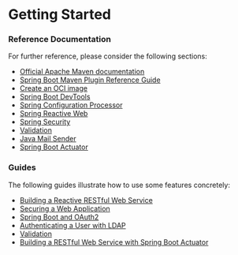 # Getting Started

### Reference Documentation
For further reference, please consider the following sections:

* [Official Apache Maven documentation](https://maven.apache.org/guides/index.html)
* [Spring Boot Maven Plugin Reference Guide](https://docs.spring.io/spring-boot/docs/2.7.0/maven-plugin/reference/html/)
* [Create an OCI image](https://docs.spring.io/spring-boot/docs/2.7.0/maven-plugin/reference/html/#build-image)
* [Spring Boot DevTools](https://docs.spring.io/spring-boot/docs/2.7.0/reference/htmlsingle/#using-boot-devtools)
* [Spring Configuration Processor](https://docs.spring.io/spring-boot/docs/2.7.0/reference/htmlsingle/#configuration-metadata-annotation-processor)
* [Spring Reactive Web](https://docs.spring.io/spring-boot/docs/2.7.0/reference/htmlsingle/#web.reactive)
* [Spring Security](https://docs.spring.io/spring-boot/docs/2.7.0/reference/htmlsingle/#boot-features-security)
* [Validation](https://docs.spring.io/spring-boot/docs/2.7.0/reference/htmlsingle/#boot-features-validation)
* [Java Mail Sender](https://docs.spring.io/spring-boot/docs/2.7.0/reference/htmlsingle/#boot-features-email)
* [Spring Boot Actuator](https://docs.spring.io/spring-boot/docs/2.7.0/reference/htmlsingle/#production-ready)

### Guides
The following guides illustrate how to use some features concretely:

* [Building a Reactive RESTful Web Service](https://spring.io/guides/gs/reactive-rest-service/)
* [Securing a Web Application](https://spring.io/guides/gs/securing-web/)
* [Spring Boot and OAuth2](https://spring.io/guides/tutorials/spring-boot-oauth2/)
* [Authenticating a User with LDAP](https://spring.io/guides/gs/authenticating-ldap/)
* [Validation](https://spring.io/guides/gs/validating-form-input/)
* [Building a RESTful Web Service with Spring Boot Actuator](https://spring.io/guides/gs/actuator-service/)


